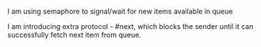 I am using semaphore to signal/wait for new items available in queueI am introducing extra protocol - #next,which blocks the sender until it can successfully fetch next item from queue.